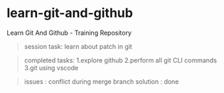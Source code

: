 # learn-git-and-github
Learn Git And Github - Training Repository


>session task: 
learn about patch in git

>completed tasks:
1.explore github
2.perform all git CLI commands 
3.git using vscode

>issues : 
conflict during merge branch 
>solution : done
